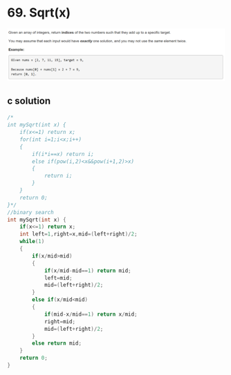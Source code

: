 # 69. Sqrt(x)
<img src="https://github.com/vampire1996/-leetcode/blob/master/Problems/1-100/1.TwoSum/problem.png "/>

## c solution
```c
/*
int mySqrt(int x) {
    if(x<=1) return x;
    for(int i=1;i<x;i++)
    {
        if(i*i==x) return i;
        else if(pow(i,2)<x&&pow(i+1,2)>x)
        {
            return i;
        }
    }
    return 0;
}*/
//binary search
int mySqrt(int x) {
    if(x<=1) return x;
    int left=1,right=x,mid=(left+right)/2;
    while(1)
    {
        if(x/mid>mid)
        {
            if(x/mid-mid==1) return mid;
            left=mid;
            mid=(left+right)/2;
        }
        else if(x/mid<mid)
        {
            if(mid-x/mid==1) return x/mid;
            right=mid;
            mid=(left+right)/2;
        }
        else return mid;
    }
    return 0;
}
```
